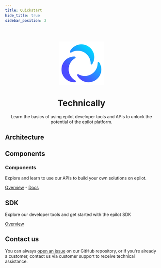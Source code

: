 ```yaml
---
title: Quickstart
hide_title: true
sidebar_position: 2
---
```


<p>&nbsp;</p>

<p align="center"><a href="/"><img src="/img/logo.png" width="150" /></a></p>

<h1 align="center">Technically</h1>

<p align="center">Learn the basics of using epilot developer tools and APIs to unlock the potential of the epilot platform.</p>

## Architecture


## Components

### Components
Explore and learn to use our APIs to build your own solutions on epilot.

[Overview](/docs/architecture/api-first) - [Docs](/api)

## SDK

Explore our developer tools and get started with the epilot SDK

[Overview](/docs/architecture/sdk)

## Contact us

You can always [open an issue](https://github.com/epilot-dev/docs/issues) on our GitHub repository, or if you're already a customer, contact us via customer support to receive technical assistance.
